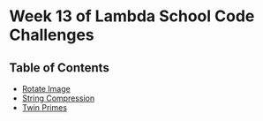 # Week 13 of Lambda School Code Challenges

## Table of Contents

- [Rotate Image](rotate-image)
- [String Compression](string-compression)
- [Twin Primes](twin-primes)
